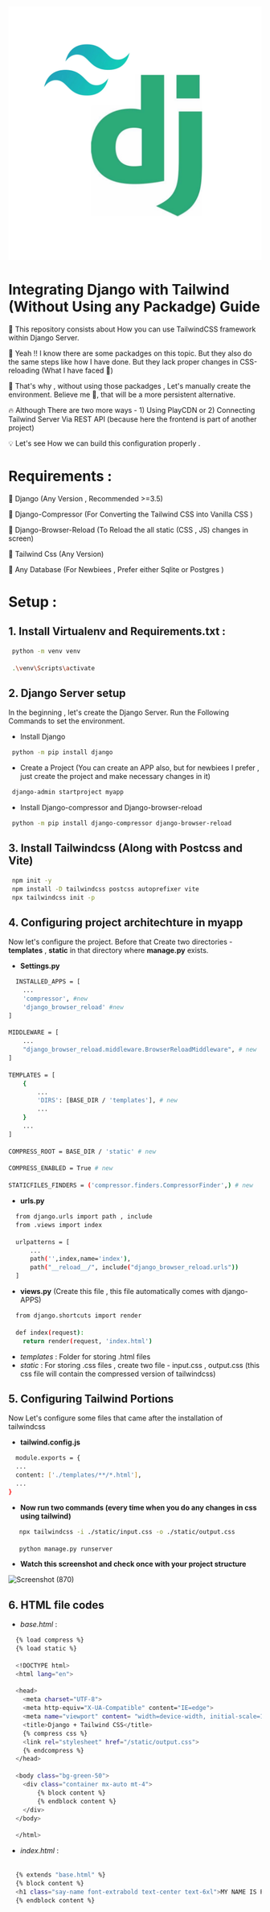 ![Dj-Tailwind](Dj-Tailwind.jpeg)

# Integrating Django with Tailwind (Without Using any Packadge) Guide

 🚀 This repository consists about How you can use TailwindCSS framework within Django Server.
 
 🤔 Yeah !! I know there are some packadges on this topic. But they also do the same steps like how I have done.
  But they lack proper changes in CSS-reloading (What I have faced 🙂)
 
 🐎 That's why , without using those packadges , Let's manually create the environment. Believe me 🌝, that will be a more persistent alternative.

 🔥 Although There are two more ways - 1) Using PlayCDN or 2) Connecting Tailwind Server Via REST API (because here the frontend is part of another project)
 
 💡 Let's see How we can build this configuration properly .
 

 # Requirements :
 🔔 Django (Any Version , Recommended >=3.5)
 
 🔔 Django-Compressor (For Converting the Tailwind CSS into Vanilla CSS )
 
 🔔 Django-Browser-Reload (To Reload the all static (CSS , JS) changes in screen)
 
 🔔 Tailwind Css (Any Version)
 
 🔔 Any Database (For Newbiees , Prefer either Sqlite or Postgres )
 

 # Setup :
 ## 1. Install Virtualenv and Requirements.txt :
 ```bash
  python -m venv venv

  .\venv\Scripts\activate

 ```
 ## 2. Django Server setup
 In the beginning , let's create the Django Server. Run the Following Commands to set the environment.
 
 - Install Django
 ```bash
  python -m pip install django
 ```
 - Create a Project (You can create an APP also, but for newbiees I prefer , just create the project and make necessary changes in it)
 ```bash
  django-admin startproject myapp
 ```
 - Install Django-compressor and Django-browser-reload
 ```bash
  python -m pip install django-compressor django-browser-reload
 ```

 ## 3. Install Tailwindcss (Along with Postcss and Vite)
 ``` bash
  npm init -y
  npm install -D tailwindcss postcss autoprefixer vite
  npx tailwindcss init -p
 ```

## 4. Configuring project architechture in myapp
Now let's configure the project. Before that Create two directories - **templates** , **static** in that directory where **manage.py** exists.
- **Settings.py**
```bash
  INSTALLED_APPS = [
    ...
    'compressor', #new
    'django_browser_reload' #new
]

MIDDLEWARE = [
    ...
    "django_browser_reload.middleware.BrowserReloadMiddleware", # new
]

TEMPLATES = [
    {
        ...
        'DIRS': [BASE_DIR / 'templates'], # new
        ...
    }
    ...
]

COMPRESS_ROOT = BASE_DIR / 'static' # new

COMPRESS_ENABLED = True # new

STATICFILES_FINDERS = ('compressor.finders.CompressorFinder',) # new
```
- **urls.py**
```bash
  from django.urls import path , include
  from .views import index

  urlpatterns = [
      ...
      path('',index,name='index'),
      path("__reload__/", include("django_browser_reload.urls"))
  ]
```
- **views.py** (Create this file , this file automatically comes with django-APPS)
```bash
  from django.shortcuts import render
  
  def index(request):
  	return render(request, 'index.html')
```
- _templates_ : Folder for storing .html files
- _static_ : For storing .css files , create two file - input.css , output.css (this css file will contain the compressed version of tailwindcss)

## 5. Configuring Tailwind Portions
Now Let's configure some files that came after the installation of tailwindcss
- **tailwind.config.js**
  
```bash
  module.exports = {
  ...
  content: ['./templates/**/*.html'],
  ...
}
```
- **Now run two commands (every time when you do any changes in css using tailwind)**
```bash
   npx tailwindcss -i ./static/input.css -o ./static/output.css

   python manage.py runserver
```
- **Watch this screenshot and check once with your project structure**


![Screenshot (870)](https://github.com/PARTHIB-DEB/Test-Dj-Tailwind/assets/103876861/1ca3a8c5-3086-4d97-a88f-6d429201f1e1)
  
## 6. HTML file codes
- _base.html_ :
```bash
  {% load compress %}
  {% load static %}
  
  <!DOCTYPE html>
  <html lang="en">
  
  <head>
  	<meta charset="UTF-8">
  	<meta http-equiv="X-UA-Compatible" content="IE=edge">
  	<meta name="viewport" content= "width=device-width, initial-scale=1.0">
  	<title>Django + Tailwind CSS</title>
  	{% compress css %}
  	<link rel="stylesheet" href="/static/output.css">
  	{% endcompress %}
  </head>
  
  <body class="bg-green-50">
  	<div class="container mx-auto mt-4">
  		{% block content %}
  		{% endblock content %}
  	</div>
  </body>
  
  </html>
```
- _index.html_ :
```bash

  {% extends "base.html" %}
  {% block content %}
  <h1 class="say-name font-extrabold text-center text-6xl">MY NAME IS PARTHIB</h1>
  {% endblock content %}

```
